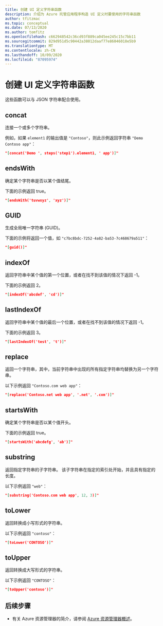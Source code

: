 ```yaml
---
title: 创建 UI 定义字符串函数
description: 介绍为 Azure 托管应用程序构造 UI 定义时要使用的字符串函数
author: tfitzmac
ms.topic: conceptual
ms.date: 07/13/2020
ms.author: tomfitz
ms.openlocfilehash: c662948542c36cd93f889ca045ee245c15c7bb11
ms.sourcegitcommit: 829d951d5c90442a38012daaf77e86046018e5b9
ms.translationtype: MT
ms.contentlocale: zh-CN
ms.lasthandoff: 10/09/2020
ms.locfileid: "87095974"
---
```

# <a name="createuidefinition-string-functions"></a>创建 UI 定义字符串函数

这些函数可以与 JSON 字符串配合使用。

## <a name="concat"></a>concat

连接一个或多个字符串。

例如，如果 `element1` 的输出值是 `"Contoso"`，则此示例返回字符串 `"Demo Contoso app"`：

```json
"[concat('Demo ', steps('step1').element1, ' app')]"
```

## <a name="endswith"></a>endsWith

确定某个字符串是否以某个值结尾。

下面的示例返回 true。

```json
"[endsWith('tuvwxyz', 'xyz')]"
```

## <a name="guid"></a>GUID

生成全局唯一字符串 (GUID)。

下面的示例将返回一个值，如 `"c7bc8bdc-7252-4a82-ba53-7c468679a511"`：

```json
"[guid()]"
```

## <a name="indexof"></a>indexOf

返回字符串中某个值的第一个位置，或者在找不到该值的情况下返回 -1。

下面的示例返回 2。

```json
"[indexOf('abcdef', 'cd')]"
```

## <a name="lastindexof"></a>lastIndexOf

返回字符串中某个值的最后一个位置，或者在找不到该值的情况下返回 -1。

下面的示例返回 3。

```json
"[lastIndexOf('test', 't')]"
```

## <a name="replace"></a>replace

返回一个字符串，其中，当前字符串中出现的所有指定字符串均替换为另一个字符串。

以下示例返回 `"Contoso.com web app"`：

```json
"[replace('Contoso.net web app', '.net', '.com')]"
```

## <a name="startswith"></a>startsWith

确定某个字符串是否以某个值开头。

下面的示例返回 true。

```json
"[startsWith('abcdefg', 'ab')]"
```

## <a name="substring"></a>substring

返回指定字符串的子字符串。 该子字符串在指定的索引处开始，并且具有指定的长度。

以下示例返回 `"web"`：

```json
"[substring('Contoso.com web app', 12, 3)]"
```

## <a name="tolower"></a>toLower

返回转换成小写形式的字符串。

以下示例返回 `"contoso"`：

```json
"[toLower('CONTOSO')]"
```

## <a name="toupper"></a>toUpper

返回转换成大写形式的字符串。

以下示例返回 `"CONTOSO"`：

```json
"[toUpper('contoso')]"
```

## <a name="next-steps"></a>后续步骤

* 有关 Azure 资源管理器的简介，请参阅 [Azure 资源管理器概述](../management/overview.md)。

